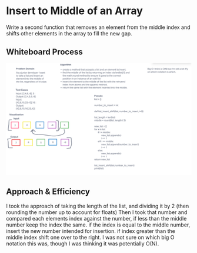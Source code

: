 # Insert to Middle of an Array
Write a second function that removes an element from the middle index and shifts other elements in the array to fill the new gap.

## Whiteboard Process
![array_shift_insert](array_shift_insert.png)

## Approach & Efficiency
I took the approach of taking the length of the list, and dividing it by 2 (then rounding the number up to account for floats)
Then I took that number and compared each elements index against the number, if less than the middle number keep the index the same.
if the index is equal to the middle number, insert the new number intended for insertion.
if index greater than the middle index shift one over to the right.
I was not sure on which big O notation this was, though I was thinking it was potentially O(N).
